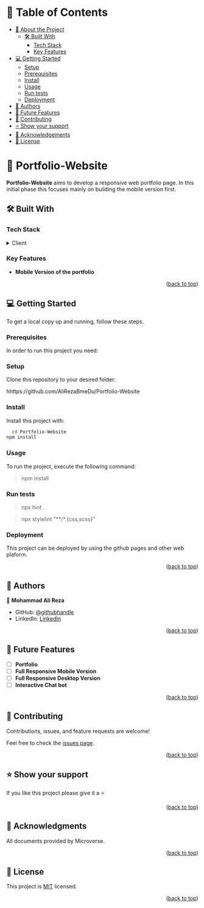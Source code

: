 <a name="readme-top"></a>

<!-- TABLE OF CONTENTS -->

# 📗 Table of Contents

- [📖 About the Project](#about-project)
  - [🛠 Built With](#built-with)
    - [Tech Stack](#tech-stack)
    - [Key Features](#key-features)
- [💻 Getting Started](#getting-started)
  - [Setup](#setup)
  - [Prerequisites](#prerequisites)
  - [Install](#install)
  - [Usage](#usage)
  - [Run tests](#run-tests)
  - [Deployment](#deployment)
- [👥 Authors](#authors)
- [🔭 Future Features](#future-features)
- [🤝 Contributing](#contributing)
- [⭐️ Show your support](#support)
- [🙏 Acknowledgements](#acknowledgements)
- [📝 License](#license)

<!-- PROJECT DESCRIPTION -->

# 📖 Portfolio-Website <a name="about-project"></a>

**Portfolio-Website** aims to develop a responsive web portfolio page. In this initial phase this focuses mainly on building the mobile version first.

## 🛠 Built With <a name="built-with"></a>

### Tech Stack <a name="tech-stack"></a>

<details>
  <summary>Client</summary>
  <ul>
    <li><a href="https://html.com/html5/">
      HTML
      </a>
    </li>
    <li><a href="https://css3.com">
      CSS
      </a>
    </li>
  </ul>
</details>

<!-- Features -->

### Key Features <a name="key-features"></a>

- **Mobile Version of the portfolio**

<p align="right">(<a href="#readme-top">back to top</a>)</p>

<!-- GETTING STARTED -->

## 💻 Getting Started <a name="getting-started"></a>

To get a local copy up and running, follow these steps.

### Prerequisites

In order to run this project you need:

### Setup

Clone this repository to your desired folder:

hhttps://github.com/AliRezaBmeDu/Portfolio-Website


### Install

Install this project with: 

```sh
  cd Portfolio-Website
npm install
```

### Usage

To run the project, execute the following command:

> npm install

### Run tests

> npx hint . 

> npx stylelint "**/*.{css,scss}" 

### Deployment

This project can be deployed by using the github pages and other web plaform.

<p align="right">(<a href="#readme-top">back to top</a>)</p>

<!-- AUTHORS -->

## 👥 Authors <a name="authors"></a>


👤 **Mohammad Ali Reza**

- GitHub: [@githubhandle](https://github.com/AliRezaBmeDu)
- LinkedIn: [LinkedIn](https://www.linkedin.com/in/mohammad-ali-reza-389717102/)

<p align="right">(<a href="#readme-top">back to top</a>)</p>

<!-- FUTURE FEATURES -->

## 🔭 Future Features <a name="future-features"></a>

- [ ] **Portfolio**
- [ ] **Full Responsive Mobile Version**
- [ ] **Full Responsive Desktop Version**
- [ ] **Interactive Chat bot**

<p align="right">(<a href="#readme-top">back to top</a>)</p>

<!-- CONTRIBUTING -->

## 🤝 Contributing <a name="contributing"></a>

Contributions, issues, and feature requests are welcome!

Feel free to check the [issues page](https://github.com/AliRezaBmeDu/Portfolio-Website/issues).

<p align="right">(<a href="#readme-top">back to top</a>)</p>

<!-- SUPPORT -->

## ⭐️ Show your support <a name="support"></a>

If you like this project please give it a ⭐️  

<p align="right">(<a href="#readme-top">back to top</a>)</p>


<!-- ACKNOWLEDGEMENTS -->

## 🙏 Acknowledgments <a name="acknowledgements"></a>

All documents provided by Microverse.

<p align="right">(<a href="#readme-top">back to top</a>)</p>


<!-- LICENSE -->

## 📝 License <a name="license"></a>

This project is [MIT](./LICENSE) licensed.

<p align="right">(<a href="#readme-top">back to top</a>)</p>